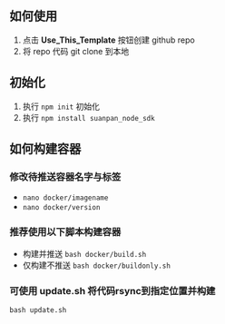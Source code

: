 ## 如何使用
1. 点击 __Use_This_Template__ 按钮创建 github repo
2. 将 repo 代码 git clone 到本地

## 初始化
1. 执行 `npm init` 初始化
2. 执行 `npm install suanpan_node_sdk`

## 如何构建容器
### 修改待推送容器名字与标签
- `nano docker/imagename`
- `nano docker/version`

### 推荐使用以下脚本构建容器
- 构建并推送 `bash docker/build.sh`
- 仅构建不推送 `bash docker/buildonly.sh`

### 可使用 update.sh 将代码rsync到指定位置并构建
`bash update.sh`
